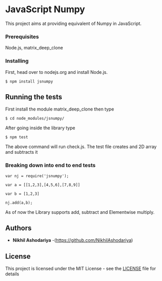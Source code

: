 # JavaScript Numpy

This project aims at providing equivalent of Numpy in JavaScript.


### Prerequisites
Node.js, matrix_deep_clone


### Installing

First, head over to nodejs.org and install Node.js.

```
$ npm install jsnumpy
```

## Running the tests

First install the module matrix_deep_clone then type
```
$ cd node_modules/jsnumpy/
```
After going inside the library type
```
$ npm test
```
The above command will run check.js.
The test file creates and 2D array and subtracts it

### Breaking down into end to end tests

```
var nj = require('jsnumpy');
```
```
var a = [[1,2,3],[4,5,6],[7,8,9]]
```
```
var b = [1,2,3]
```
```
nj.add(a,b);
```
As of now the Library supports add, subtract and Elementwise multiply. 

## Authors

* **Nikhil Ashodariya** -(https://github.com/NikhilAshodariya)


## License

This project is licensed under the MIT License - see the [LICENSE](LICENSE) file for details

